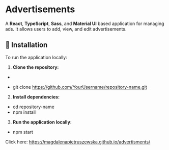 
# Advertisements

A **React**, **TypeScript**, **Sass**, and **Material UI** based application for managing ads. It allows users to add, view, and edit advertisements.

## 🚀 Installation

To run the application locally:

1. **Clone the repository:**
  * ```bash
  * git clone https://github.com/YourUsername/repository-name.git

2. **Install dependencies:**
  * cd repository-name
   * npm install
   
3. **Run the application locally:**
  * npm start


Click here: https://magdalenapietruszewska.github.io/advertisments/


   
